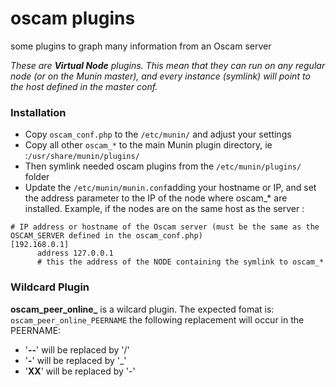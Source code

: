 # oscam plugins

some plugins to graph many information from an Oscam server

*These are **Virtual Node** plugins. This mean that they can run on any regular node (or on the Munin master), and every instance (symlink) will point to the host defined in the master conf.*


### Installation
- Copy ```oscam_conf.php``` to the ```/etc/munin/``` and adjust your settings
- Copy all other ```oscam_*``` to the main Munin plugin directory, ie :```/usr/share/munin/plugins/```
- Then symlink needed oscam plugins from the ```/etc/munin/plugins/``` folder
- Update the ```/etc/munin/munin.conf```adding your hostname or IP, and set the address parameter to the IP of the node where oscam_* are installed. Example, if the nodes are on the same host as the server :

```
# IP address or hostname of the Oscam server (must be the same as the OSCAM_SERVER defined in the oscam_conf.php)
[192.168.0.1]
      address 127.0.0.1
      # this the address of the NODE containing the symlink to oscam_*
````


### Wildcard Plugin
**oscam_peer_online_** is a wilcard plugin. The expected fomat is: ```oscam_peer_online_PEERNAME``` 
the following  replacement will occur in the PEERNAME:
- '**--**' will be replaced by '/'
- '**-**' will be replaced by '_'
- '**XX**' will be replaced by '-'
